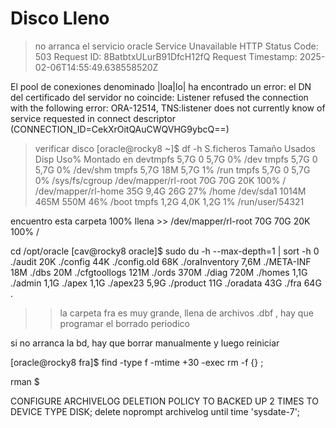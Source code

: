 # Disco Lleno
> no arranca el servicio oracle 
Service Unavailable
HTTP Status Code: 503
Request ID: 8BatbtxULurB91DfcH12fQ
Request Timestamp: 2025-02-06T14:55:49.638558520Z

El pool de conexiones denominado |loa|lo| ha encontrado un error: el DN del certificado del servidor no coincide: Listener refused the connection with the following error: 
ORA-12514, TNS:listener does not currently know of service requested in connect descriptor (CONNECTION_ID=CekXrOitQAuCWQVHG9ybcQ==)

> verificar disco
[oracle@rocky8 ~]$ df -h
S.ficheros          Tamaño Usados  Disp Uso% Montado en
devtmpfs              5,7G      0  5,7G   0% /dev
tmpfs                 5,7G      0  5,7G   0% /dev/shm
tmpfs                 5,7G    18M  5,7G   1% /run
tmpfs                 5,7G      0  5,7G   0% /sys/fs/cgroup
/dev/mapper/rl-root    70G    70G   20K 100% /
/dev/mapper/rl-home    35G   9,4G   26G  27% /home
/dev/sda1            1014M   465M  550M  46% /boot
tmpfs                 1,2G   4,0K  1,2G   1% /run/user/54321

encuentro esta carpeta 100% llena >> /dev/mapper/rl-root    70G    70G   20K 100% /

cd /opt/oracle
[cav@rocky8 oracle]$ sudo du -h --max-depth=1 | sort -h
0       ./audit
20K     ./config
44K     ./config.old
68K     ./oraInventory
7,6M    ./META-INF
18M     ./dbs
20M     ./cfgtoollogs
121M    ./ords
370M    ./diag
720M    ./homes
1,1G    ./admin
1,1G    ./apex
1,1G    ./apex23
5,9G    ./product
11G     ./oradata
43G     ./fra
64G     .

>> la carpeta fra es muy grande, llena de archivos .dbf , hay que programar el borrado periodico

si no arranca la bd, hay que borrar manualmente y luego reiniciar

[oracle@rocky8 fra]$ find -type f -mtime +30 -exec rm -f {} \;

rman $ 

CONFIGURE ARCHIVELOG DELETION POLICY TO BACKED UP 2 TIMES TO DEVICE TYPE DISK;
delete noprompt archivelog until time 'sysdate-7';
